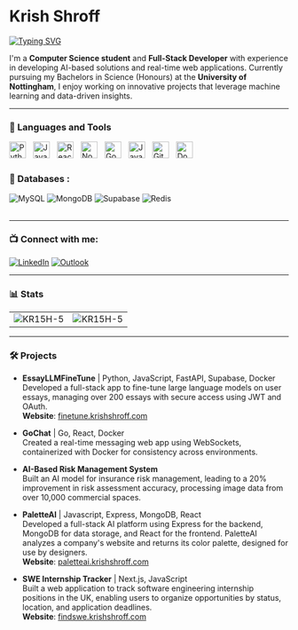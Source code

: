 # Krish Shroff

<a href="https://git.io/typing-svg"><img src="https://readme-typing-svg.herokuapp.com?font=Fira+Code&weight=900&pause=1000&color=4A13F7&width=435&lines=Full+Stack+Developer+and+AI+Engineer" alt="Typing SVG" /></a>

I'm a **Computer Science student** and **Full-Stack Developer** with experience in developing AI-based solutions and real-time web applications. Currently pursuing my Bachelors in Science (Honours) at the **University of Nottingham**, I enjoy working on innovative projects that leverage machine learning and data-driven insights.

---

### 🧰 Languages and Tools

<img align="left" alt="Python" width="30px" style="padding-right:10px;" src="https://cdn.jsdelivr.net/gh/devicons/devicon/icons/python/python-original.svg" />
<img align="left" alt="JavaScript" width="30px" style="padding-right:10px;" src="https://cdn.jsdelivr.net/gh/devicons/devicon/icons/javascript/javascript-original.svg" />
<img align="left" alt="React" width="30px" style="padding-right:10px;" src="https://cdn.jsdelivr.net/gh/devicons/devicon/icons/react/react-original.svg" />
<img align="left" alt="NodeJS" width="30px" style="padding-right:10px;" src="https://cdn.jsdelivr.net/gh/devicons/devicon/icons/nodejs/nodejs-original.svg" />
<img align="left" alt="Go" width="30px" style="padding-right:10px;" src="https://cdn.jsdelivr.net/gh/devicons/devicon/icons/go/go-original.svg" />
<img align="left" alt="Java" width="30px" style="padding-right:10px;" src="https://cdn.jsdelivr.net/gh/devicons/devicon/icons/java/java-original.svg" />
<img align="left" alt="Git" width="30px" style="padding-right:10px;" src="https://cdn.jsdelivr.net/gh/devicons/devicon/icons/git/git-original.svg" />
<img align="left" alt="Docker" width="30px" style="padding-right:10px;" src="https://cdn.jsdelivr.net/gh/devicons/devicon/icons/docker/docker-original.svg" />
<br />
<br />

### 🧰 Databases :

<div align="left">
   <img alt="MySQL" src="https://img.shields.io/badge/mysql-%2300f.svg?style=for-the-badge&logo=mysql&logoColor=white"/>
  <img alt="MongoDB" src ="https://img.shields.io/badge/MongoDB-4EA94B?style=for-the-badge&logo=mongodb&logoColor=white"/>
  <img alt="Supabase" src ="https://img.shields.io/badge/Supabase-3ECF8E?style=for-the-badge&logo=supabase&logoColor=white"/>
  <img alt="Redis" src="https://img.shields.io/badge/redis-%23DD0031.svg?style=for-the-badge&logo=redis&logoColor=white"/>
</div>
<br />

---

### 📺 Connect with me:
<div align="left">
  <a href="https://www.linkedin.com/in/krish--shroff/"><img alt="LinkedIn" src="https://img.shields.io/badge/linkedin-%230077B5.svg?style=for-the-badge&logo=linkedin&logoColor=white"/></a>
  <a href="mailto:psyks17@nottingham.ac.uk"><img alt="Outlook" src="https://img.shields.io/badge/Outlook-0078D4?style=for-the-badge&logo=microsoft-outlook&logoColor=white"/></a>
</div>

---

### 📊 Stats

<table>
  <tr>
    <td><img src="https://github-readme-stats.vercel.app/api?username=KR15H-5&show_icons=true&theme=dark&locale=en" alt="KR15H-5" /></td>
    <td><img src="https://github-readme-stats.vercel.app/api/top-langs?username=KR15H-5&show_icons=true&theme=dark&locale=en&layout=compact" alt="KR15H-5" /></td>
  </tr>
</table>

---

### 🛠️ Projects

- **EssayLLMFineTune** | Python, JavaScript, FastAPI, Supabase, Docker  
  Developed a full-stack app to fine-tune large language models on user essays, managing over 200 essays with secure access using JWT and OAuth.  
  **Website**: [finetune.krishshroff.com](http://finetune.krishshroff.com)

- **GoChat** | Go, React, Docker  
  Created a real-time messaging web app using WebSockets, containerized with Docker for consistency across environments.

- **AI-Based Risk Management System**  
  Built an AI model for insurance risk management, leading to a 20% improvement in risk assessment accuracy, processing image data from over 10,000 commercial spaces.

- **PaletteAI** | Javascript, Express, MongoDB, React  
  Developed a full-stack AI platform using Express for the backend, MongoDB for data storage, and React for the frontend. PaletteAI analyzes a company's website and returns its color palette, designed for use by designers.  
  **Website**: [paletteai.krishshroff.com](http://paletteai.krishshroff.com)

- **SWE Internship Tracker** | Next.js, JavaScript  
  Built a web application to track software engineering internship positions in the UK, enabling users to organize opportunities by status, location, and application deadlines.  
  **Website**: [findswe.krishshroff.com](http://findswe.krishshroff.com)

